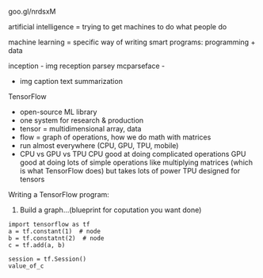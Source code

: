 goo.gl/nrdsxM

artificial intelligence = trying to get machines to do what people do

machine learning = specific way of writing smart programs: programming + data

inception - img reception
parsey mcparseface - 
 - img caption
text summarization

TensorFlow
- open-source ML library
- one system for research & production
- tensor = multidimensional array, data
- flow = graph of operations, how we do math with matrices
- run almost everywhere (CPU, GPU, TPU, mobile)
- CPU vs GPU vs TPU
CPU good at doing complicated operations
GPU good at doing lots of simple operations like multiplying matrices (which is what TensorFlow does) but takes lots of power
TPU designed for tensors

Writing a TensorFlow program:
1. Build a graph...(blueprint for coputation you want done)
```
import tensorflow as tf
a = tf.constant(1)  # node
b = tf.constatnt(2)  # node
c = tf.add(a, b)

session = tf.Session()
value_of_c 
```

